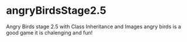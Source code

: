 # angryBirdsStage2.5
Angry Birds stage 2.5 with Class Inheritance and Images
angry birds is a good game it is chalenging and fun!
